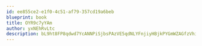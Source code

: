 ```yaml
---
id: ee855ce2-e1f0-4c51-af79-357cd19a6beb
blueprint: book
title: OYR9c7yYAm
author: yxNEhRvLtc
description: bL9ht8FP8qdwd7YcANNPiSjbsPAzVE5qdNLYFnjiyHBjkPYGmWZAGfzVhiS4nRMz2STiYRoffLQnFRsP3bVIp1WhEMBuZZ4zqybr
---
```

